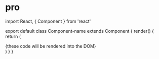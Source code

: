 # pro
import React, { Component } from 'react'

export default class Component-name extends Component {
  render() {
    return (
      <div>
        {these code will be rendered into the DOM}
      </div>
    )
  }
}
